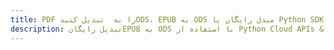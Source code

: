 ---title: PDF را به  تبدیل کنیدODS، EPUB به ODS مبدل رایگان یا Python SDKdescription: تبدیل رایگانEPUB به ODS با استفاده از Python Cloud APIs & SDK همچنین اسناد PDF را در Cloud ایجاد، ویرایش و رندر کنید.---